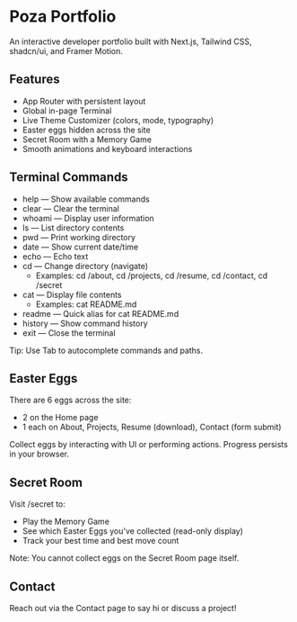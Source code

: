 # Poza Portfolio

An interactive developer portfolio built with Next.js, Tailwind CSS, shadcn/ui, and Framer Motion.

## Features

- App Router with persistent layout
- Global in-page Terminal
- Live Theme Customizer (colors, mode, typography)
- Easter eggs hidden across the site
- Secret Room with a Memory Game
- Smooth animations and keyboard interactions

## Terminal Commands

- help — Show available commands
- clear — Clear the terminal
- whoami — Display user information
- ls — List directory contents
- pwd — Print working directory
- date — Show current date/time
- echo — Echo text
- cd — Change directory (navigate)
  - Examples: cd /about, cd /projects, cd /resume, cd /contact, cd /secret
- cat — Display file contents
  - Examples: cat README.md
- readme — Quick alias for cat README.md
- history — Show command history
- exit — Close the terminal

Tip: Use Tab to autocomplete commands and paths.

## Easter Eggs

There are 6 eggs across the site:
- 2 on the Home page
- 1 each on About, Projects, Resume (download), Contact (form submit)

Collect eggs by interacting with UI or performing actions. Progress persists in your browser.

## Secret Room

Visit /secret to:
- Play the Memory Game
- See which Easter Eggs you've collected (read-only display)
- Track your best time and best move count

Note: You cannot collect eggs on the Secret Room page itself.

## Contact

Reach out via the Contact page to say hi or discuss a project!
